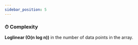```yaml
---
sidebar_position: 5
---
```



### ⏱ Complexity

**Loglinear (O(n log n))** in the number of data points in the array.
